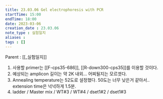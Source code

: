 ```yaml
---
title: 23.03.06 Gel electrophoresis with PCR
startTime: 15:00
endTime: 18:00
date: 2023-03-06
creation_date : 23.03.06
note_type : 실험일지
aliases : 
tags : []
---
```


Parent : [[_실험일지]]

1. 사용할 primer는 [[F-cps35-686]], [[R-down300-cps35]]를 이용할 것이다.
2. 예상되는 amplicon 길이는 약 2K 내외… 어찌될지는 모르겟다.
3. Annealing temperature는 52도로 설정했다. 50도는 너무 낮은거 같아서.. extension time은 넉넉하게 1.5분.
4. ladder / Master mix / WT#3 / WT#4 / dset1#2 / dset1#3